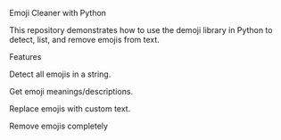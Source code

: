 Emoji Cleaner with Python 

This repository demonstrates how to use the demoji
 library in Python to detect, list, and remove emojis from text.

 Features

Detect all emojis in a string.

Get emoji meanings/descriptions.

Replace emojis with custom text.

Remove emojis completely
